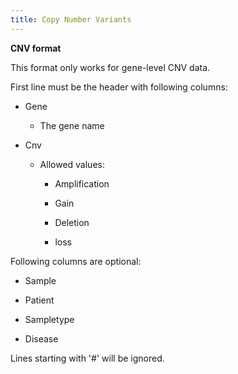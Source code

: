 ```yaml
---
title: Copy Number Variants
---
```



**CNV format**

This format only works for gene-level CNV data.

First line must be the header with following columns:

-   Gene

    -   The gene name

-   Cnv

    -   Allowed values:

        -   Amplification

        -   Gain

        -   Deletion

        -   loss

Following columns are optional:

-   Sample

-   Patient

-   Sampletype

-   Disease

Lines starting with '#' will be ignored.
